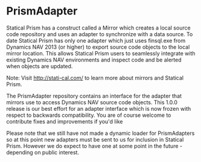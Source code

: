 PrismAdapter
============

Statical Prism has a construct called a Mirror which creates a local source code repository and uses an adapter to synchronize with a data source. To date Statical Prism has only one adapter which just uses finsql.exe from Dynamics NAV 2013 (or higher) to export source code objects to the local mirror location. This allows Statical Prism users to seamlessly integrate with existing Dynamics NAV environments and inspect code and be alerted when objects are updated.

Note: Visit http://stati-cal.com/ to learn more about mirrors and Statical Prism.

The PrismAdapter repository contains an interface for the adapter that mirrors use to access Dynamics NAV source code objects. This 1.0.0 release is our best effort for an adapter interface which is now frozen with respect to backwards compatibility. You are of course welcome to contribute fixes and improvements if you'd like

Please note that we still have not made a dynamic loader for PrismAdapters so at this point new adapters must be sent to us for inclusion in Statical Prism. However we do expect to have one at some point in the future - depending on public interest.
